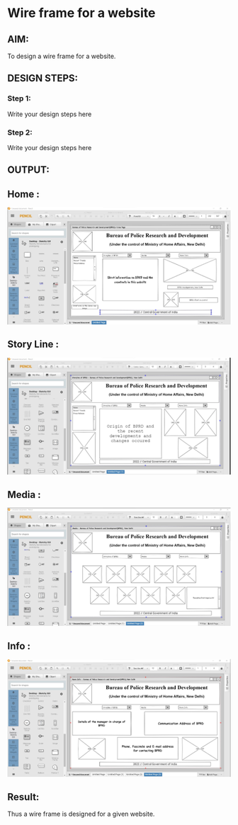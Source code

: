 # Wire frame for a website

## AIM:
To design a wire frame for a website.

## DESIGN STEPS:

### Step 1:
Write your design steps here 

### Step 2:
Write your design steps here

## OUTPUT:
## Home :
![](home01.png)
## Story Line :
![](storyline.png)
## Media :
![](media.png)
## Info :
![](info.png)


## Result:
Thus a wire frame is designed for a given website.
